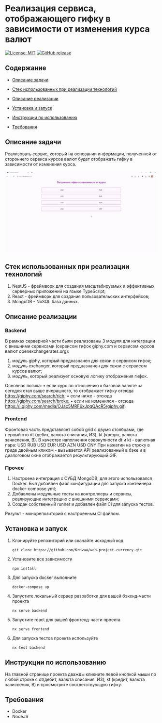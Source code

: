 # Реализация сервиса, отображающего гифку в зависимости от изменения курса валют
[![License: MIT ](https://img.shields.io/badge/License-MIT-fuchsia.svg)](https://opensource.org/licenses/MIT)
[![GitHub release](https://img.shields.io/github/release/Krnvaa/web-project-currency.svg?color=salmon)](https://github.com/Krnvaa/web-project-currency/releases)

## Содержание

- [Описание задачи](#Описаниезадачи)

- [Cтек использованных при реализации технологий](#Cтекиспользованныхприреализациитехнологий)

- [Описание реализации](#Описаниереализации)

- [Установка и запуск](#Установкаизапуск)
  
- [Инструкции по использованию](#Инструкциипоиспользованию)

- [Требования](#Требования)


## Описание задачи
Реализовать сервис, который на основании информации, полученной от стороннего сервиса курсов валют будет отображать гифку в зависимости от изменения курса. 

![Анимация](https://github.com/Krnvaa/web-project-currency/blob/dev/gif/gif.gif)

## Стек использованных при реализации технологий
1) NestJS - фреймворк для создания масштабируемых и эффективных серверных приложений на языке TypeScript; 
2) React - фреймворк для создания пользовательских интерфейсов; 
3) MongoDB - NoSQL база данных.

## Описание реализации

### Backend
В рамках серверной части были реализованы 3 модуля для интеграции с внешними сервисами (сервисом гифок giphy.com и сервисом курсов валют openexchangerates.org):
1) модуль giphy, который предназначен для связи с сервисом гифок;
2) модуль exchanger, который предназначен для связи с сервисом курсов валют;
3) модуль, который реализует основую логику отображения гифок.

Основная логика:
• если курс по отношению к базовой валюте за сегодня стал выше вчерашнего, то отображает гифку отсюда https://giphy.com/search/rich;
• если ниже - отсюда https://giphy.com/search/broke;
• если не изменился - отсюда https://i.giphy.com/media/OJac5MRF6xJpqQAcR5/giphy.gif.

### Frontend
Фронтовая часть представляет собой grid с двумя столбцами, где первый это dt (дебит, валюта списания, ИЗ), kt (кредит, валюта зачисления, В).
В качестве наполнения совокупности dt и kt - валютная пара:
USD RUB
USD EUR
USD AZN
USD CNY
При нажатии на строку в гриде двойным кликом - вызывается API реализованный в бэке и в диалоговом окне отображается результирующий GIF.

### Прочее
1) Настроена интеграция с СУБД MongoDB, для этого использовался Docker. Был добавлен файл конфигурации для запуска контейнера docker-compose.yml;
2) Добавлены модульные тесты на контроллеры и сервисы, реализующие интеграцию с внешними сервисами;
3) Создан собственный runner и добавлен файл CI для запуска тестов.

Результ - монорепозиторий с настроенным CI файлом.

## Установка и запуск
1. Клонируйте репозиторий или скачайте исходный код
   ```
   git clone https://github.com/Krnvaa/web-project-currency.git
   ```
2. Установите все зависимости
   ```
   npm install
   ```
3. Для запуска docker выполните
   ```
   docker-compose up
   ```
4. Запустите локальный сервер разработки для вашей бэкенд-части проекта
   ```
   nx serve backend
   ```
5. Запустите react для вашей фронтенд-части проекта
   ```
   nx serve frontend
   ```
6. Для запуска тестов проекта используйте
   ```
   nx test backend
   
## Инструкции по использованию
На главной странице проекта дважды кликните левой кнопкой мыши по любой строке с dt(дебит, валюта списания, ИЗ), kt (кредит, валюта зачисления, В) и просмотрите соответствующую гифку. 

## Требования

- Docker
- NodeJS

